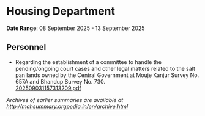 # Housing Department

**Date Range**: 08 September 2025 - 13 September 2025


## Personnel
- Regarding the establishment of a committee to handle the pending/ongoing court cases and other legal matters related to the salt pan lands owned by the Central Government at Mouje Kanjur Survey No. 657A and Bhandup Survey No. 730.\
  [202509031157313209.pdf](https://gr.maharashtra.gov.in/Site/Upload/Government%20Resolutions/English/202509031157313209.pdf)


*Archives of earlier summaries are available at http://mahsummary.orgpedia.in/en/archive.html*